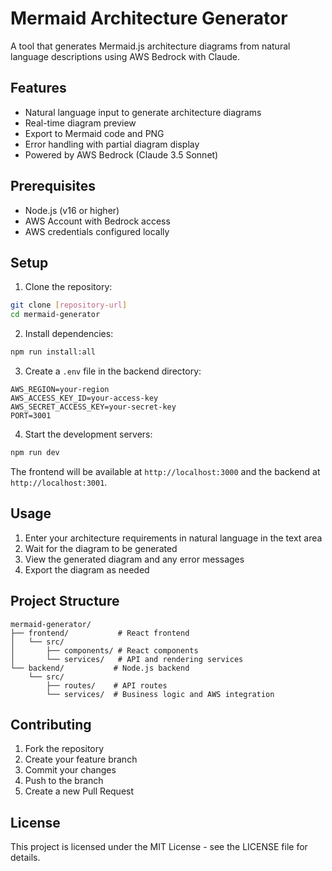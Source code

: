 # Mermaid Architecture Generator

A tool that generates Mermaid.js architecture diagrams from natural language descriptions using AWS Bedrock with Claude.

## Features

- Natural language input to generate architecture diagrams
- Real-time diagram preview
- Export to Mermaid code and PNG
- Error handling with partial diagram display
- Powered by AWS Bedrock (Claude 3.5 Sonnet)

## Prerequisites

- Node.js (v16 or higher)
- AWS Account with Bedrock access
- AWS credentials configured locally

## Setup

1. Clone the repository:
```bash
git clone [repository-url]
cd mermaid-generator
```

2. Install dependencies:
```bash
npm run install:all
```

3. Create a `.env` file in the backend directory:
```
AWS_REGION=your-region
AWS_ACCESS_KEY_ID=your-access-key
AWS_SECRET_ACCESS_KEY=your-secret-key
PORT=3001
```

4. Start the development servers:
```bash
npm run dev
```

The frontend will be available at `http://localhost:3000` and the backend at `http://localhost:3001`.

## Usage

1. Enter your architecture requirements in natural language in the text area
2. Wait for the diagram to be generated
3. View the generated diagram and any error messages
4. Export the diagram as needed

## Project Structure

```
mermaid-generator/
├── frontend/           # React frontend
│   └── src/
│       ├── components/ # React components
│       └── services/   # API and rendering services
└── backend/           # Node.js backend
    └── src/
        ├── routes/    # API routes
        └── services/  # Business logic and AWS integration
```

## Contributing

1. Fork the repository
2. Create your feature branch
3. Commit your changes
4. Push to the branch
5. Create a new Pull Request

## License

This project is licensed under the MIT License - see the LICENSE file for details. 